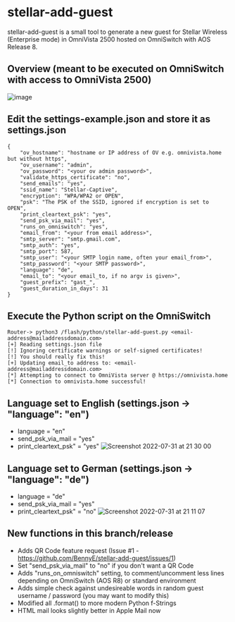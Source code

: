 # stellar-add-guest
stellar-add-guest is a small tool to generate a new guest for Stellar Wireless (Enterprise mode) in OmniVista 2500 hosted on OmniSwitch with AOS Release 8.

## Overview (meant to be executed on OmniSwitch with access to OmniVista 2500)
![image](https://user-images.githubusercontent.com/5174414/150031492-3dbfc95d-4b2c-4882-a074-0547b2645a79.png)

## Edit the settings-example.json and store it as settings.json
```
{
    "ov_hostname": "hostname or IP address of OV e.g. omnivista.home but without https",
    "ov_username": "admin",
    "ov_password": "<your ov admin password>",
    "validate_https_certificate": "no",
    "send_emails": "yes",
    "ssid_name": "Stellar-Captive",
    "encryption": "WPA/WPA2 or OPEN",
    "psk": "The PSK of the SSID, ignored if encryption is set to OPEN",
    "print_cleartext_psk": "yes",
    "send_psk_via_mail": "yes",
    "runs_on_omniswitch": "yes",
    "email_from": "<your from email address>",
    "smtp_server": "smtp.gmail.com",
    "smtp_auth": "yes",
    "smtp_port": 587,
    "smtp_user": "<your SMTP login name, often your email_from>",
    "smtp_password": "<your SMTP password>",
    "language": "de",
    "email_to": "<your email_to, if no argv is given>",
    "guest_prefix": "gast_",
    "guest_duration_in_days": 31
}
```
## Execute the Python script on the OmniSwitch
```
Router-> python3 /flash/python/stellar-add-guest.py <email-address@mailaddressdomain.com>
[+] Reading settings.json file
[!] Ignoring certificate warnings or self-signed certificates!
[!] You should really fix this!
[+] Updating email_to address to: <email-address@mailaddressdomain.com>
[*] Attempting to connect to OmniVista server @ https://omnivista.home
[*] Connection to omnivista.home successful!
````
## Language set to English (settings.json -> "language": "en") 
- language = "en"
- send_psk_via_mail = "yes"
- print_cleartext_psk" = "yes"
![Screenshot 2022-07-31 at 21 30 00](https://user-images.githubusercontent.com/5174414/182043022-911f68d2-d47b-4250-8219-33acd8f5ba22.png)

## Language set to German (settings.json -> "language": "de") 
- language = "de"
- send_psk_via_mail = "yes"
- print_cleartext_psk" = "no"
![Screenshot 2022-07-31 at 21 11 07](https://user-images.githubusercontent.com/5174414/182043031-9bef3ec7-9df2-4404-8b73-5e19b2ee87fa.png)

## New functions in this branch/release
- Adds QR Code feature request (Issue #1 - https://github.com/BennyE/stellar-add-guest/issues/1)
 - Set "send_psk_via_mail" to "no" if you don't want a QR Code 
- Adds "runs_on_omniswitch" setting, to comment/uncomment less lines depending on OmniSwitch (AOS R8) or standard environment
- Adds simple check against undesireable words in random guest username / password (you may want to modify this)
- Modified all .format() to more modern Python f-Strings
- HTML mail looks slightly better in Apple Mail now
